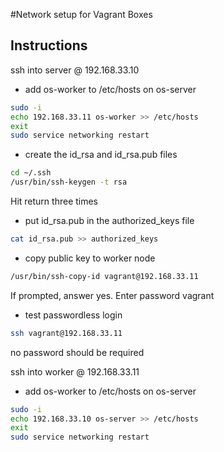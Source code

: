 #Network setup for Vagrant Boxes

## Instructions

 ssh into server @ 192.168.33.10

- add os-worker to /etc/hosts on os-server
```sh
sudo -i
echo 192.168.33.11 os-worker >> /etc/hosts
exit
sudo service networking restart
```

- create the id_rsa and id_rsa.pub files
```sh
cd ~/.ssh
/usr/bin/ssh-keygen -t rsa
```
Hit return three times

- put id_rsa.pub in the authorized_keys file
```sh
cat id_rsa.pub >> authorized_keys
```

- copy public key to worker node
```sh
/usr/bin/ssh-copy-id vagrant@192.168.33.11
```
If prompted, answer yes.  Enter password vagrant

- test passwordless login
```sh
ssh vagrant@192.168.33.11
```
no password should be required


ssh into worker @ 192.168.33.11

- add os-worker to /etc/hosts on os-server
```sh
sudo -i
echo 192.168.33.10 os-server >> /etc/hosts
exit
sudo service networking restart
```